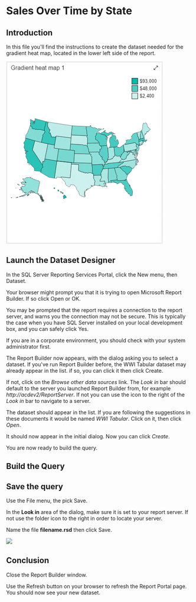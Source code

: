 # Sales Over Time by State

## Introduction

In this file you'll find the instructions to create the dataset needed for the gradient heat map, located in the lower left side of the report.

![Sales Over Time by State](../images/sales-dashboard-demo-gradient-heat-map.png)

## Launch the Dataset Designer

In the SQL Server Reporting Services Portal, click the New menu, then Dataset.

Your browser might prompt you that it is trying to open Microsoft Report Builder. If so click Open or OK.

You may be prompted that the report requires a connection to the report server, and warns you the connection may not be secure. This is typically the case when you have SQL Server installed on your local development box, and you can safely click Yes.

If you are in a corporate environment, you should check with your system administrator first.

The Report Builder now appears, with the dialog asking you to select a dataset. If you've run Report Builder before, the WWI Tabular dataset may already appear in the list. if so, you can click it then click Create.

If not, click on the _Browse other data sources_ link. The _Look in_ bar should default to the server you launched Report Builder from, for example _http://acdev2/ReportServer_. If not you can use the icon to the right of the _Look in_ bar to navigate to a server.

The dataset should appear in the list. If you are following the suggestions in these documents it would be named _WWI Tabular_. Click on it, then click _Open_.

It should now appear in the initial dialog. Now you can click _Create_.

You are now ready to build the query.

## Build the Query

## Save the query

Use the File menu, the pick Save.

In the **Look in** area of the dialog, make sure it is set to your report server. If not use the folder icon to the right in order to locate your server.

Name the file **filename.rsd** then click Save.

![](path)

## Conclusion

Close the Report Builder window.

Use the Refresh button on your browser to refresh the Report Portal page. You should now see your new dataset.
